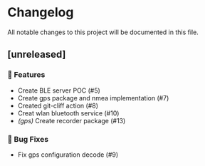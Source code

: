 # Changelog

All notable changes to this project will be documented in this file.

## [unreleased]

### 🚀 Features

- Create BLE server POC (#5)
- Create gps package and nmea implementation (#7)
- Created git-cliff action (#8)
- Creat wlan bluetooth service (#10)
- *(gps)* Create recorder package (#13)

### 🐛 Bug Fixes

- Fix gps configuration decode (#9)

<!-- generated by git-cliff -->
